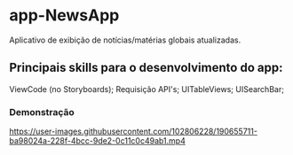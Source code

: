# app-NewsApp
Aplicativo de exibição de notícias/matérias globais atualizadas.

## Principais skills para o desenvolvimento do app:
ViewCode (no Storyboards);
Requisição API's;
UITableViews;
UISearchBar;

### Demonstração
https://user-images.githubusercontent.com/102806228/190655711-ba98024a-228f-4bcc-9de2-0c11c0c49ab1.mp4

